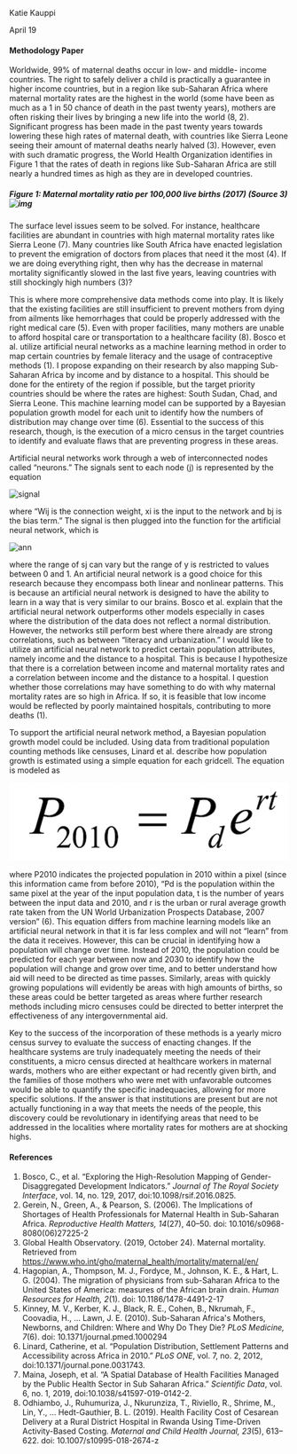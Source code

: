 Katie Kauppi

April 19

#### Methodology Paper ####

Worldwide, 99% of maternal deaths occur in low- and middle- income countries. The right to safely deliver a child is practically a guarantee in higher income countries, but in a region like sub-Saharan Africa where maternal mortality rates are the highest in the world (some have been as much as a 1 in 50 chance of death in the past twenty years), mothers are often risking their lives by bringing a new life into the world (8, 2). Significant progress has been made in the past twenty years towards lowering these high rates of maternal death, with countries like Sierra Leone seeing their amount of maternal deaths nearly halved (3). However, even with such dramatic progress, the World Health Organization identifies in Figure 1 that the rates of death in regions like Sub-Saharan Africa are still nearly a hundred times as high as they are in developed countries. 

##### Figure 1: Maternal mortality ratio per 100,000 live births (2017) (Source 3)![img](https://lh3.googleusercontent.com/bpB-bYxyZu_WzRnEGOKl8Ys09WG5NDASUYnj_F9FvYpWH-U4n6396B-jSc65TnCiT6tYWAjcZHHdwjqhaV3vvsyvbFcpWQGTQRXwDAipb8L7BRH6UPwoZWzZj6HUOCxIwTT85uH1)

The surface level issues seem to be solved. For instance, healthcare facilities are abundant in countries with high maternal mortality rates like Sierra Leone (7). Many countries like South Africa have enacted legislation to prevent the emigration of doctors from places that need it the most (4). If we are doing everything right, then why has the decrease in maternal mortality significantly slowed in the last five years, leaving countries with still shockingly high numbers (3)?

This is where more comprehensive data methods come into play. It is likely that the existing facilities are still insufficient to prevent mothers from dying from ailments like hemorrhages that could be properly addressed with the right medical care (5). Even with proper facilities, many mothers are unable to afford hospital care or transportation to a healthcare facility (8). Bosco et al. utilize artificial neural networks as a machine learning method in order to map certain countries by female literacy and the usage of contraceptive methods (1). I propose expanding on their research by also mapping Sub-Saharan Africa by income and by distance to a hospital. This should be done for the entirety of the region if possible, but the target priority countries should be where the rates are highest: South Sudan, Chad, and Sierra Leone. This machine learning model can be supported by a Bayesian population growth model for each unit to identify how the numbers of distribution may change over time (6). Essential to the success of this research, though, is the execution of a micro census in the target countries to identify and evaluate flaws that are preventing progress in these areas.

Artificial neural networks work through a web of interconnected nodes called “neurons.” The signals sent to each node (j) is represented by the equation

![signal](/Users/katiekauppi/Desktop/signal.png)

where “Wij is the connection weight, xi is the input to the network and bj is the bias term.” The signal is then plugged into the function for the artificial neural network, which is

![ann](/Users/katiekauppi/Desktop/ann.png)

where the range of sj can vary but the range of y is restricted to values between 0 and 1. An artificial neural network is a good choice for this research because they encompass both linear and nonlinear patterns. This is because an artificial neural network is designed to have the ability to learn in a way that is very similar to our brains. Bosco et al. explain that the artificial neural network outperforms other models especially in cases where the distribution of the data does not reflect a normal distribution. However, the networks still perform best where there already are strong correlations, such as between “literacy and urbanization.” I would like to utilize an artificial neural network to predict certain population attributes, namely income and the distance to a hospital. This is because I hypothesize that there is a correlation between income and maternal mortality rates and a correlation between income and the distance to a hospital. I question whether those correlations may have something to do with why maternal mortality rates are so high in Africa. If so, it is feasible that low income would be reflected by poorly maintained hospitals, contributing to more deaths (1).

To support the artificial neural network method, a Bayesian population growth model could be included. Using data from traditional population counting methods like censuses, Linard et al. describe how population growth is estimated using a simple equation for each gridcell. The equation is modeled as

![pert](https://github.com/katieanne95/workshop/blob/master/pert.png)

where P2010 indicates the projected population in 2010 within a pixel (since this information came from before 2010), “Pd is the population within the same pixel at the year of the input population data, t is the number of years between the input data and 2010, and r is the urban or rural average growth rate taken from the UN World Urbanization Prospects Database, 2007 version” (6). This equation differs from machine learning models like an artificial neural network in that it is far less complex and will not “learn” from the data it receives. However, this can be crucial in identifying how a population will change over time. Instead of 2010, the population could be predicted for each year between now and 2030 to identify how the population will change and grow over time, and to better understand how aid will need to be directed as time passes. Similarly, areas with quickly growing populations will evidently be areas with high amounts of births, so these areas could be better targeted as areas where further research methods including micro censuses could be directed to better interpret the effectiveness of any intergovernmental aid. 

Key to the success of the incorporation of these methods is a yearly micro census survey to evaluate the success of enacting changes. If the healthcare systems are truly inadequately meeting the needs of their constituents, a micro census directed at healthcare workers in maternal wards, mothers who are either expectant or had recently given birth, and the families of those mothers who were met with unfavorable outcomes would be able to quantify the specific inadequacies, allowing for more specific solutions. If the answer is that institutions are present but are not actually functioning in a way that meets the needs of the people, this discovery could be revolutionary in identifying areas that need to be addressed in the localities where mortality rates for mothers are at shocking highs.

#### References #### 

1. Bosco, C., et al. “Exploring the High-Resolution Mapping of Gender-Disaggregated Development Indicators.” *Journal of The Royal Society Interface*, vol. 14, no. 129, 2017, doi:10.1098/rsif.2016.0825.
2. Gerein, N., Green, A., & Pearson, S. (2006). The Implications of Shortages of Health Professionals for Maternal Health in Sub-Saharan Africa. *Reproductive Health Matters, 14*(27), 40–50. doi: 10.1016/s0968-8080(06)27225-2
3. Global Health Observatory. (2019, October 24). Maternal mortality. Retrieved from https://www.who.int/gho/maternal_health/mortality/maternal/en/
4. Hagopian, A., Thompson, M. J., Fordyce, M., Johnson, K. E., & Hart, L. G. (2004). The migration of physicians from sub-Saharan Africa to the United States of America: measures of the African brain drain. *Human Resources for Health, 2*(1). doi: 10.1186/1478-4491-2-17
5. Kinney, M. V., Kerber, K. J., Black, R. E., Cohen, B., Nkrumah, F., Coovadia, H., … Lawn, J. E. (2010). Sub-Saharan Africa's Mothers, Newborns, and Children: Where and Why Do They Die? *PLoS Medicine, 7*(6). doi: 10.1371/journal.pmed.1000294
6. Linard, Catherine, et al. “Population Distribution, Settlement Patterns and Accessibility across Africa in 2010.” *PLoS ONE*, vol. 7, no. 2, 2012, doi:10.1371/journal.pone.0031743.
7. Maina, Joseph, et al. “A Spatial Database of Health Facilities Managed by the Public Health Sector in Sub Saharan Africa.” *Scientific Data*, vol. 6, no. 1, 2019, doi:10.1038/s41597-019-0142-2.
8. Odhiambo, J., Ruhumuriza, J., Nkurunziza, T., Riviello, R., Shrime, M., Lin, Y., … Hedt-Gauthier, B. L. (2019). Health Facility Cost of Cesarean Delivery at a Rural District Hospital in Rwanda Using Time-Driven Activity-Based Costing. *Maternal and Child Health Journal, 23*(5), 613–622. doi: 10.1007/s10995-018-2674-z
